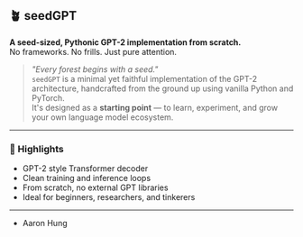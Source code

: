 ## 🪴 seedGPT

**A seed-sized, Pythonic GPT-2 implementation from scratch.**  
No frameworks. No frills. Just pure attention.

> _"Every forest begins with a seed."_  
> `seedGPT` is a minimal yet faithful implementation of the GPT-2 architecture, handcrafted from the ground up using vanilla Python and PyTorch.  
> It's designed as a **starting point** — to learn, experiment, and grow your own language model ecosystem.

---

### 🌱 Highlights

- GPT-2 style Transformer decoder
- Clean training and inference loops
- From scratch, no external GPT libraries
- Ideal for beginners, researchers, and tinkerers

---

- Aaron Hung
